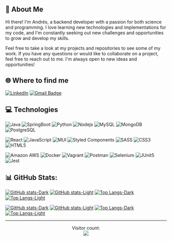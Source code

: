 ## 🍳 About Me
Hi there! I'm Andrés, a backend developer with a passion for both science and programming.
I love learning new technologies and implementations for my code, and I'm constantly seeking out new challenges and opportunities to grow and develop my skills.

Feel free to take a look at my projects and repositories to see some of my work. If you have any questions or would like to collaborate on a project, feel free to reach out to me. I'm always open to new ideas and opportunities!

## 🌐 Where to find me
[![LinkedIn](https://img.shields.io/badge/andresgalvancutinella-%230077B5.svg?logo=linkedin&logoColor=white)](https://linkedin.com/in/andresgalvancutinella/) 
[![Gmail Badge](https://img.shields.io/badge/-8il.andre@gmail.com-d14836?style=flat&logo=gmail&logoColor=white&link=mailto:8il.andre@gmail.com)](mailto:8il.andre@gmail.com)

## 💻 Technologies
[comment]: <> (BACK)
![Java](https://img.shields.io/badge/java-%23ED8B00.svg?style=for-the-badge&logo=java&logoColor=white) 
![SpringBoot](https://img.shields.io/badge/SpringBoot-006400?style=for-the-badge&logo=spring-boot&logoColor=white) 
![Python](https://img.shields.io/badge/python-3670A0?style=for-the-badge&logo=python&logoColor=ffdd54) 
![Nodejs](https://img.shields.io/badge/-Nodejs-339933?style=for-the-badge&logo=Node.js&logoColor=white)
![MySQL](https://img.shields.io/badge/mysql-4479A1.svg?style=for-the-badge&logo=mysql&logoColor=white) 
![MongoDB](https://img.shields.io/badge/-MongoDB-47A248?style=for-the-badge&logo=mongodb&logoColor=white)
![PostgreSQL](https://img.shields.io/badge/-PostgreSQL-336791?style=for-the-badge&logo=postgresql&logoColor=white)
<!--- ![Swagger](https://img.shields.io/badge/-Swagger-006400?style=for-the-badge&logo=swagger&logoColor=white) -->

[comment]: <> (FRONT)
![React](https://img.shields.io/badge/react-%2320232a.svg?style=for-the-badge&logo=react&logoColor=%2361DAFB) 
![JavaScript](https://img.shields.io/badge/javascript-%23323330.svg?style=for-the-badge&logo=javascript&logoColor=%23F7DF1E) 
![MUI](https://img.shields.io/badge/MUI-%230081CB.svg?style=for-the-badge&logo=mui&logoColor=white) 
![Styled Components](https://img.shields.io/badge/styled--components-DB7093?style=for-the-badge&logo=styled-components&logoColor=white) 
![SASS](https://img.shields.io/badge/SASS-hotpink.svg?style=for-the-badge&logo=SASS&logoColor=white) 
![CSS3](https://img.shields.io/badge/css3-%231572B6.svg?style=for-the-badge&logo=css3&logoColor=white) 
![HTML5](https://img.shields.io/badge/html5-%23E34F26.svg?style=for-the-badge&logo=html5&logoColor=white) 

[comment]: <> (CLOUD/INFRA y TESTING)
![Amazon AWS](https://img.shields.io/badge/Amazon%20AWS-232F3E?style=for-the-badge&logo=amazon-aws)
![Docker](https://img.shields.io/badge/docker-%230db7ed.svg?style=for-the-badge&logo=docker&logoColor=white) 
![Vagrant](https://img.shields.io/badge/vagrant-%231563FF.svg?style=for-the-badge&logo=vagrant&logoColor=white) 
![Postman](https://img.shields.io/badge/Postman-FF6C37?style=for-the-badge&logo=postman&logoColor=white) 
![Selenium](https://img.shields.io/badge/Selenium-006400?style=for-the-badge&logo=selenium&logoColor=white) 
![JUnit5](https://img.shields.io/badge/JUnit5-25A162?style=for-the-badge&logo=junit5&logoColor=white) 
![Jest](https://img.shields.io/badge/Jest-C21325?style=for-the-badge&logo=jest&logoColor=white) 

## 📊 GitHub Stats:
[![GitHub stats-Dark](https://github-readme-stats.vercel.app/api?username=AndresGalvan05&count_private=true&show_icons=true&theme=transparent&text_color=fff&title_color=fff&icon_color=f7c214&hide_border=true&hide=contribs)](https://github.com/anuraghazra/github-readme-stats#gh-dark-mode-only)
[![GitHub stats-Light](https://github-readme-stats.vercel.app/api?username=AndresGalvan05&count_private=true&show_icons=true&theme=tokyonight&hide_border=true&hide=contribs)](https://github.com/anuraghazra/github-readme-stats#gh-light-mode-only)
[![Top Langs-Dark](https://github-readme-stats.vercel.app/api/top-langs/?username=AndresGalvan05&count_private=true&text_color=fff&title_color=fff&hide_border=true&theme=transparent&layout=compact)](https://github.com/anuraghazra/github-readme-stats#gh-dark-mode-only)
[![Top Langs-Light](https://github-readme-stats.vercel.app/api/top-langs/?username=AndresGalvan05&count_private=true&hide_border=true&theme=tokyonight&layout=compact)](https://github.com/anuraghazra/github-readme-stats#gh-light-mode-only)



[![GitHub stats-Dark](https://github-readme-stats-andresgalvan05.vercel.app/api?username=AndresGalvan05&show_icons=true&theme=transparent&text_color=fff&title_color=fff&icon_color=f7c214&hide_border=true&hide=contribs)](https://github.com/anuraghazra/github-readme-stats#gh-dark-mode-only)
[![GitHub stats-Light](https://github-readme-stats-andresgalvan05.vercel.app/api?username=AndresGalvan05&show_icons=true&theme=tokyonight&hide_border=true&hide=contribs)](https://github.com/anuraghazra/github-readme-stats#gh-light-mode-only)
[![Top Langs-Dark](https://github-readme-stats-andresgalvan05.vercel.app/api/top-langs/?username=AndresGalvan05&text_color=fff&title_color=fff&hide_border=true&theme=transparent&layout=compact)](https://github.com/anuraghazra/github-readme-stats#gh-dark-mode-only)
[![Top Langs-Light](https://github-readme-stats-andresgalvan05.vercel.app/api/top-langs/?username=AndresGalvan05&hide_border=true&theme=tokyonight&layout=compact)](https://github.com/anuraghazra/github-readme-stats#gh-light-mode-only)

---
<p align="center"> 
  Visitor count:<br>
  <img src="https://profile-counter.glitch.me/AndresGalvan05/count.svg" />
</p>

<!-- Proudly created with GPRM ( https://gprm.itsvg.in ) -->
